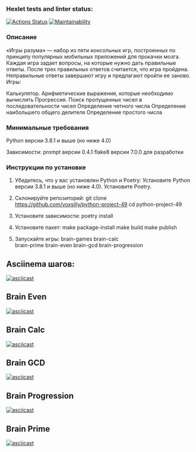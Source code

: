 ### Hexlet tests and linter status:
[![Actions Status](https://github.com/voxsilly/python-project-49/actions/workflows/hexlet-check.yml/badge.svg)](https://github.com/voxsilly/python-project-49/actions)
[![Maintainability](https://api.codeclimate.com/v1/badges/69c18eac89cf0bc5cca5/maintainability)](https://codeclimate.com/github/voxsilly/python-project-49/maintainability)

### Описание
«Игры разума» — набор из пяти консольных игр, построенных по принципу популярных мобильных приложений для прокачки мозга. Каждая игра задает вопросы, на которые нужно дать правильные ответы. После трех правильных ответов считается, что игра пройдена. Неправильные ответы завершают игру и предлагают пройти ее заново. Игры:

Калькулятор. Арифметические выражения, которые необходимо вычислить
Прогрессия. Поиск пропущенных чисел в последовательности чисел
Определение четного числа
Определение наибольшего общего делителя
Определение простого числа

### Минимальные требования
Python версии 3.8.1 и выше (но ниже 4.0)

Зависимости:
prompt версии 0.4.1
flake8 версии 7.0.0 для разработки

### Инструкции по установке
1. Убедитесь, что у вас установлен Python и Poetry:
Установите Python версии 3.8.1 и выше (но ниже 4.0).
Установите Poetry.

2. Склонируйте репозиторий:
git clone https://github.com/voxsilly/python-project-49
cd python-project-49

3. Установите зависимости:
poetry install

4. Установите пакет: 
make package-install
make build
make publish

6. Запускайте игры:
brain-games
brain-calc        
brain-prime
brain-even
brain-gcd
brain-progression

## Asciinema шагов: 
[![asciicast](https://asciinema.org/a/vQ3vnfhqqgHkKH02L2PJOA6O0.svg)](https://asciinema.org/a/vQ3vnfhqqgHkKH02L2PJOA6O0)

## Brain Even
[![asciicast](https://asciinema.org/a/WPgiZf3Zce4J9Wg6AndhFw9X5.svg)](https://asciinema.org/a/WPgiZf3Zce4J9Wg6AndhFw9X5)

## Brain Calc
[![asciicast](https://asciinema.org/a/uHM51pos6SXsrvGWykKy9tefH.svg)](https://asciinema.org/a/uHM51pos6SXsrvGWykKy9tefH)

## Brain GCD
[![asciicast](https://asciinema.org/a/lTpODJyKmXk0gh09Bpm0t7hfr.svg)](https://asciinema.org/a/lTpODJyKmXk0gh09Bpm0t7hfr)

## Brain Progression
[![asciicast](https://asciinema.org/a/CQXVSHWPA0HPcPsUSOISc8c00.svg)](https://asciinema.org/a/CQXVSHWPA0HPcPsUSOISc8c00)

## Brain Prime
[![asciicast](https://asciinema.org/a/mXnsRze8ZTeaMoa0GgreTd8W2.svg)](https://asciinema.org/a/mXnsRze8ZTeaMoa0GgreTd8W2)
